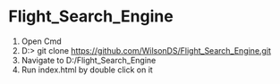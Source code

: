 # Flight_Search_Engine


1. Open Cmd
2. D:> git clone https://github.com/WilsonDS/Flight_Search_Engine.git
3. Navigate to D:/Flight_Search_Engine
4. Run index.html by double click on it
